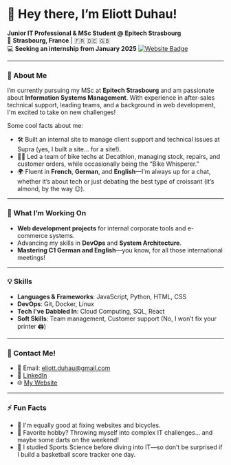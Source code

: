 # 👋 Hey there, I’m Eliott Duhau!
**Junior IT Professional & MSc Student @ Epitech Strasbourg**  
📍 **Strasbourg, France** | 🇫🇷 🇩🇪 🇬🇧  
💻 **Seeking an internship from January 2025**
[![Website Badge](https://img.shields.io/badge/Website-Visit-1f425f?style=flat&logo=google-chrome)](https://eliottduhau.github.io/Digital-Resume/)  

---

### 🚀 About Me
I’m currently pursuing my MSc at **Epitech Strasbourg** and am passionate about **Information Systems Management**. With experience in after-sales technical support, leading teams, and a background in web development, I'm excited to take on new challenges!

Some cool facts about me:
- 🛠 Built an internal site to manage client support and technical issues at Supra (yes, I built a site... for a site!).
- 🚴‍♂️ Led a team of bike techs at Decathlon, managing stock, repairs, and customer orders, while occasionally being the “Bike Whisperer.”
- 🌍 Fluent in **French**, **German**, and **English**—I’m always up for a chat, whether it’s about tech or just debating the best type of croissant (it’s almond, by the way 😉).

---

### 💼 What I’m Working On
- **Web development projects** for internal corporate tools and e-commerce systems.
- Advancing my skills in **DevOps** and **System Architecture**.
- **Mastering C1 German and English**—you know, for all those international meetings!

---

### 💡 Skills
- **Languages & Frameworks**: JavaScript, Python, HTML, CSS  
- **DevOps**: Git, Docker, Linux  
- **Tech I've Dabbled In**: Cloud Computing, SQL, React  
- **Soft Skills**: Team management, Customer support (No, I won’t fix your printer 🖨️)

---

### 💬 Contact Me!
- 📧 Email: [eliott.duhau@gmail.com](mailto:eliott.duhau@gmail.com)
- 💼 [LinkedIn](https://www.linkedin.com/in/eliottduhau)
- 🌐 [My Website](https://eliottduhau.github.io/Digital-Resume/)

---

### ⚡ Fun Facts
- 🔧 I'm equally good at fixing websites and bicycles.
- 🎯 Favorite hobby? Throwing myself into complex IT challenges... and maybe some darts on the weekend!
- 🏀 I studied Sports Science before diving into IT—so don’t be surprised if I build a basketball score tracker one day.
